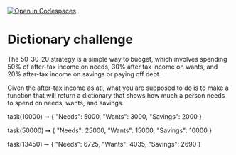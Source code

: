 [![Open in Codespaces](https://classroom.github.com/assets/launch-codespace-2972f46106e565e64193e422d61a12cf1da4916b45550586e14ef0a7c637dd04.svg)](https://classroom.github.com/open-in-codespaces?assignment_repo_id=15960410)
# Dictionary challenge

The 50-30-20 strategy is a simple way to budget, which involves spending 50% of after-tax income on needs, 30% after tax income on wants, and 20% after-tax income on savings or paying off debt.

Given the after-tax income as ati, what you are supposed to do is to make a function that will return a dictionary that shows how much a person needs to spend on needs, wants, and savings.

task(10000) ➞ { "Needs": 5000, "Wants": 3000, "Savings": 2000 }

task(50000) ➞ { "Needs": 25000, "Wants": 15000, "Savings": 10000 }

task(13450) ➞ { "Needs": 6725, "Wants": 4035, "Savings": 2690 }